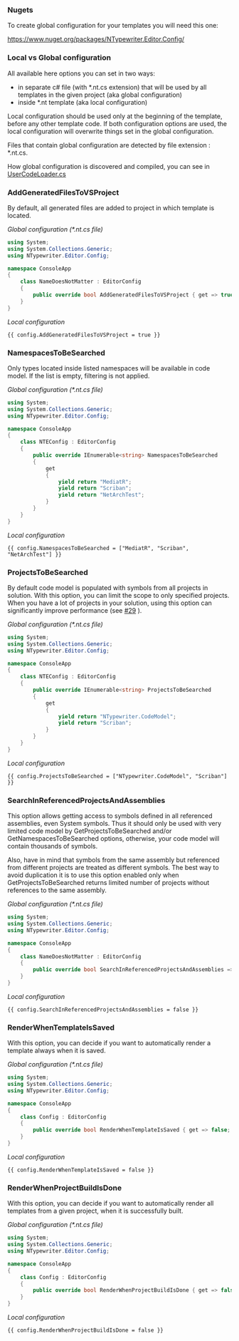 ### Nugets

To create global configuration for your templates you will need this one:

https://www.nuget.org/packages/NTypewriter.Editor.Config/

### Local vs Global configuration

All available here options you can set in two ways: 
 - in separate c# file (with *.nt.cs extension) that will be used by all templates in the given project (aka global configuration)
 - inside *.nt template (aka local configuration)

Local configuration should be used only at the beginning of the template, before any other template code. 
If both configuration options are used, the local configuration will overwrite things set in the global configuration.

Files that contain global configuration are detected by file extension : *.nt.cs.

How global configuration is discovered and compiled, you can see in [UserCodeLoader.cs](/NTypewriter.Runtime/UserCode/UserCodeLoader.cs)  

### AddGeneratedFilesToVSProject

By default, all generated files are added to project in which template is located. 

_Global configuration (*.nt.cs file)_
```csharp
using System;
using System.Collections.Generic;
using NTypewriter.Editor.Config;

namespace ConsoleApp
{    
    class NameDoesNotMatter : EditorConfig
    {
        public override bool AddGeneratedFilesToVSProject { get => true; }
    }
}
```

_Local configuration_
```
{{ config.AddGeneratedFilesToVSProject = true }}
```

### NamespacesToBeSearched

Only types located inside listed namespaces will be available in code model. If the list is empty, filtering is not applied.

_Global configuration (*.nt.cs file)_
```csharp
using System;
using System.Collections.Generic;
using NTypewriter.Editor.Config;

namespace ConsoleApp
{    
    class NTEConfig : EditorConfig
    {
        public override IEnumerable<string> NamespacesToBeSearched
        {
            get
            {
                yield return "MediatR";
                yield return "Scriban";
                yield return "NetArchTest";
            }
        }
    }
}
```
_Local configuration_
```
{{ config.NamespacesToBeSearched = ["MediatR", "Scriban", "NetArchTest"] }}
```

### ProjectsToBeSearched

By default code model is populated with symbols from all projects in solution. With this option, you can limit the scope to only specified projects. When you have a lot of projects in your solution, using this option can significantly improve performance (see [#29](https://github.com/NeVeSpl/NTypewriter/issues/29#issue-867875186) ).

_Global configuration (*.nt.cs file)_
```csharp
using System;
using System.Collections.Generic;
using NTypewriter.Editor.Config;

namespace ConsoleApp
{    
    class NTEConfig : EditorConfig
    {
        public override IEnumerable<string> ProjectsToBeSearched
        {
            get
            {
                yield return "NTypewriter.CodeModel";
                yield return "Scriban";
            }
        }
    }
}
```
_Local configuration_
```
{{ config.ProjectsToBeSearched = ["NTypewriter.CodeModel", "Scriban"] }}
```


### SearchInReferencedProjectsAndAssemblies

This option allows getting access to symbols defined in all referenced assemblies, even System symbols. Thus it should only be used with very limited code model by GetProjectsToBeSearched and/or GetNamespacesToBeSearched options, otherwise, your code model will contain thousands of symbols.

Also, have in mind that symbols from the same assembly but referenced from different projects are treated as different symbols. The best way to avoid duplication it is to use this option enabled only when GetProjectsToBeSearched returns limited number of projects without references to the same assembly.

_Global configuration (*.nt.cs file)_
```csharp
using System;
using System.Collections.Generic;
using NTypewriter.Editor.Config;

namespace ConsoleApp
{    
    class NameDoesNotMatter : EditorConfig
    {
        public override bool SearchInReferencedProjectsAndAssemblies => false;
    }
}
```

_Local configuration_
```
{{ config.SearchInReferencedProjectsAndAssemblies = false }}
```

### RenderWhenTemplateIsSaved

With this option, you can decide if you want to automatically render a template always when it is saved.

_Global configuration (*.nt.cs file)_
```csharp
using System;
using System.Collections.Generic;
using NTypewriter.Editor.Config;

namespace ConsoleApp
{    
    class Config : EditorConfig
    {
        public override bool RenderWhenTemplateIsSaved { get => false; }
    }
}
```

_Local configuration_
```
{{ config.RenderWhenTemplateIsSaved = false }}
```

### RenderWhenProjectBuildIsDone

With this option, you can decide if you want to automatically render all templates from a given project, when it is successfully built.

_Global configuration (*.nt.cs file)_
```csharp
using System;
using System.Collections.Generic;
using NTypewriter.Editor.Config;

namespace ConsoleApp
{    
    class Config : EditorConfig
    {
        public override bool RenderWhenProjectBuildIsDone { get => false; }
    }
}
```

_Local configuration_
```
{{ config.RenderWhenProjectBuildIsDone = false }}
```









